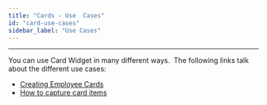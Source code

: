 ```yaml
---
title: "Cards - Use  Cases"
id: "card-use-cases"
sidebar_label: "Use Cases"
---
```

---

You can use Card Widget in many different ways.  The following links talk about the different use cases:

- [Creating Employee Cards](/learn/app-development/widgets/datalive/cards/card-basic-usage/)
- [How to capture card items](/learn/how-tos/capturing-card-items/)

